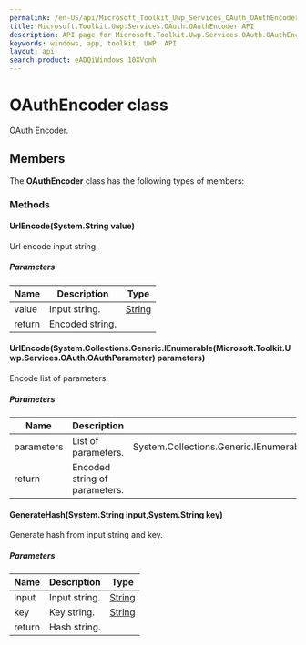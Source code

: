 ```yaml
---
permalink: /en-US/api/Microsoft_Toolkit_Uwp_Services_OAuth_OAuthEncoder.htm
title: Microsoft.Toolkit.Uwp.Services.OAuth.OAuthEncoder API 
description: API page for Microsoft.Toolkit.Uwp.Services.OAuth.OAuthEncoder
keywords: windows, app, toolkit, UWP, API
layout: api
search.product: eADQiWindows 10XVcnh
---
```



# OAuthEncoder class

OAuth Encoder.

## Members

The **OAuthEncoder** class has the following types of members:

### Methods

#### UrlEncode(System.String value)

Url encode input string.

##### Parameters



| Name | Description | Type || --- | --- | --- || value | Input string. | [String](https://msdn.microsoft.com/library/windows/apps/System.String) || return |Encoded string. |


#### UrlEncode(System.Collections.Generic.IEnumerable(Microsoft.Toolkit.Uwp.Services.OAuth.OAuthParameter) parameters)

Encode list of parameters.

##### Parameters



| Name | Description | Type || --- | --- | --- || parameters | List of parameters. | System.Collections.Generic.IEnumerable(Microsoft.Toolkit.Uwp.Services.OAuth.OAuthParameter) || return |Encoded string of parameters. |


#### GenerateHash(System.String input,System.String key)

Generate hash from input string and key.

##### Parameters



| Name | Description | Type || --- | --- | --- || input | Input string. | [String](https://msdn.microsoft.com/library/windows/apps/System.String) || key | Key string. | [String](https://msdn.microsoft.com/library/windows/apps/System.String) || return |Hash string. |

